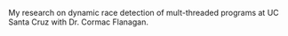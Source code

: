 My research on dynamic race detection of mult-threaded programs at UC Santa Cruz with Dr. Cormac Flanagan.
